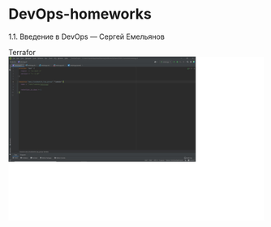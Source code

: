 # DevOps-homeworks
1.1. Введение в DevOps — Сергей Емельянов

Terrafor
![alt text](https://github.com/Sergey81128552/DevOps-homeworks/blob/main/Terraform.jpg "Описание будет тут")
